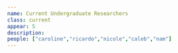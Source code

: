 ```yaml
---
name: Current Undergraduate Researchers
class: current
appear: 5
description: 
people: ["caroline","ricardo","nicole","caleb","nam"]
---
```

